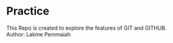 # Practice
This Repo is created to explore the features of GIT and GITHUB. 
<br>
Author: Lakme Pemmaiah
